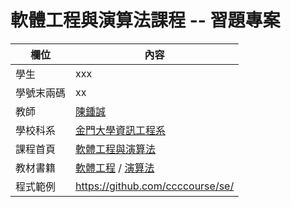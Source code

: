 # 軟體工程與演算法課程 -- 習題專案

欄位 | 內容
-----|--------
學生 |  xxx
學號末兩碼 | xx
教師 | [陳鍾誠](https://gitlab.com/ccckmit/course/wikis/home)
學校科系 | [金門大學資訊工程系](https://www.nqu.edu.tw/educsie/index.php)
課程首頁 | [軟體工程與演算法](https://gitlab.com/ccckmit/course/wikis/%E9%99%B3%E9%8D%BE%E8%AA%A0/%E8%AA%B2%E7%A8%8B/%E8%BB%9F%E9%AB%94%E5%B7%A5%E7%A8%8B%E8%88%87%E6%BC%94%E7%AE%97%E6%B3%95)
教材書籍 | [軟體工程](https://gitlab.com/ccckmit/course/wikis/%E9%99%B3%E9%8D%BE%E8%AA%A0/%E6%9B%B8%E7%B1%8D/%E8%BB%9F%E9%AB%94%E5%B7%A5%E7%A8%8B) / [演算法](https://gitlab.com/ccckmit/course/wikis/%E9%99%B3%E9%8D%BE%E8%AA%A0/%E6%9B%B8%E7%B1%8D/%E6%BC%94%E7%AE%97%E6%B3%95)
程式範例 | https://github.com/ccccourse/se/
